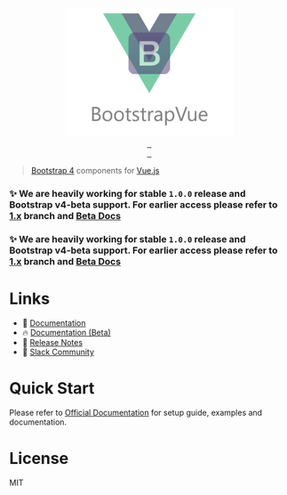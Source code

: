 <p align="center">
<a href="https://bootstrap-vue.github.io">
    <img src="https://github.com/bootstrap-vue/bootstrap-vue/raw/master/banner.png" width="300px">
</a>

<br>

<a href="https://v4-alpha.getbootstrap.com">
    <img alt="" src="https://img.shields.io/badge/bootstrap-4.0.0--beta-800080.svg?style=flat-square">
</a>
<a href="https://vuejs.org">
    <img alt="" src="https://img.shields.io/badge/vue.js-2.4.x-green.svg?style=flat-square">
</a>
<a href="https://github.com/bootstrap-vue/bootstrap-vue">
    <img alt="" src="https://david-dm.org/bootstrap-vue/bootstrap-vue.svg?style=flat-square">
</a>

<br>

<a href="https://circleci.com/gh/bootstrap-vue/bootstrap-vue">
    <img alt="" src="https://img.shields.io/circleci/project/github/bootstrap-vue/bootstrap-vue/master.svg?style=flat-square">
</a>
<a href="https://www.npmjs.com/package/bootstrap-vue">
    <img alt="" src="https://img.shields.io/npm/dt/bootstrap-vue.svg?style=flat-square">
</a>
<a href="https://www.npmjs.com/package/bootstrap-vue">
    <img alt="" src="https://img.shields.io/npm/v/bootstrap-vue.svg?style=flat-square">
</a>

</p>

> [Bootstrap 4](https://getbootstrap.com/docs/4.0) components for [Vue.js](https://vuejs.org)

### ✨ We are heavily working for stable `1.0.0` release and Bootstrap v4-beta support. For earlier access please refer to [1.x](https://github.com/bootstrap-vue/bootstrap-vue/tree/1.x) branch and [Beta Docs](https://bootstrap-vue.now.sh)

### ✨ We are heavily working for stable `1.0.0` release and Bootstrap v4-beta support. For earlier access please refer to [1.x](https://github.com/bootstrap-vue/bootstrap-vue/tree/1.x) branch and [Beta Docs](https://bootstrap-vue.now.sh)

# Links

- 📘 [Documentation](https://bootstrap-vue.js.org)
- 🔥 [Documentation (Beta)](https://bootstrap-vue.now.sh)
- 🔨 [Release Notes](https://bootstrap-vue.js.org/docs/changelog)
- 💬 [Slack Community](https://bootstrap-vue.now.sh)

# Quick Start
Please refer to [Official Documentation](https://bootstrap-vue.js.org) for setup guide, examples and documentation.

# License
MIT
